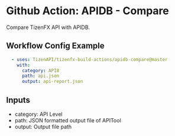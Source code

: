 # Github Action: APIDB - Compare

Compare TizenFX API with APIDB.

## Workflow Config Example
```yaml
  - uses: TizenAPI/tizenfx-build-actions/apidb-compare@master
    with:
      category: API8
      path: api.json
      output: api-report.json
```

## Inputs
  - category: API Level
  - path: JSON formatted output file of APITool
  - output: Output file path
